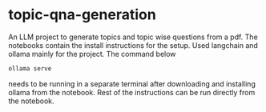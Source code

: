 # topic-qna-generation
An LLM project to generate topics and topic wise questions from a pdf.
The notebooks contain the install instructions for the setup.
Used langchain and ollama mainly for the project.
The command below 
```bash
ollama serve
```
needs to be running in a separate terminal after downloading and installing ollama from the notebook.
Rest of the instructions can be run directly from the notebook.

